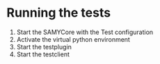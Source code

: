 # Running the tests
1. Start the SAMYCore with the Test configuration
1. Activate the virtual python environment
1. Start the testplugin
1. Start the testclient
